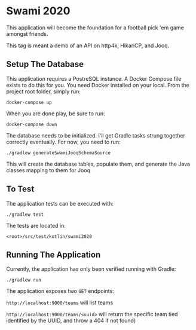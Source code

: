 # Swami 2020
This application will become the foundation for a football pick 'em game amongst friends.

This tag is meant a demo of an API on  http4k, HikariCP, and Jooq.

## Setup The Database
This application requires a PostreSQL instance. A Docker Compose file exists to do this for you. You need
Docker installed on your local. From the project root folder, simply run:

`docker-compose up`

When you are done play, be sure to run:

`docker-compose down`

The database needs to be initialized. I'll get Gradle tasks strung together correctly eventually. For now, you need to run:

`./gradlew generateSwamiJooqSchemaSource` 

This will create the database tables, populate them, and generate the Java classes mapping to them for Jooq

## To Test
The application tests can be executed with:

`./gradlew test`

The tests are located in:

`<root>/src/test/kotlin/swami2020`

## Running The Application
Currently, the application has only been verified running with Gradle:

`./gradlew run`

The application exposes two `GET` endpoints:

`http://localhost:9000/teams` will list teams

`http://localhost:9000/teams/<uuid>` will return the specific team tied identified by the UUID, and throw a 404 if not found) 

